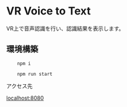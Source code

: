# VR Voice to Text
VR上で音声認識を行い、認識結果を表示します。

## 環境構築

```
    npm i
```
```
    npm run start
```

アクセス先

[localhost:8080](localhost:8080)

